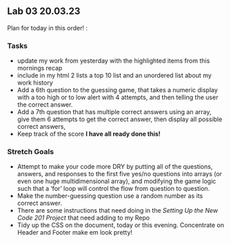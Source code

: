 ## Lab 03 20.03.23

Plan for today in this order! :

### Tasks

- update my work from yesterday with the highlighted items from this mornings recap
- include in my html 2 lists a top 10 list and an unordered list about my work history
- Add a 6th question to the guessing game, that takes a numeric display with a too high or to low alert with 4 attempts, and then telling the user the correct answer.
- Add a 7th question that has multiple correct answers using an array, give them 6 attempts to get the correct answer, then display all possible correct answers,
- Keep track of the score **I have all ready done this!**

### Stretch Goals

- Attempt to make your code more DRY by putting all of the questions, answers, and responses to the first five yes/no questions into arrays (or even one huge multidimensional array), and modifying the game logic such that a ‘for’ loop will control the flow from question to question.
- Make the number-guessing question use a random number as its correct answer.
- There are some instructions that need doing in the _Setting Up the New Code 201 Project_ that need adding to my Repo
- Tidy up the CSS on the document, today or this evening. Concentrate on Header and Footer make em look pretty!
